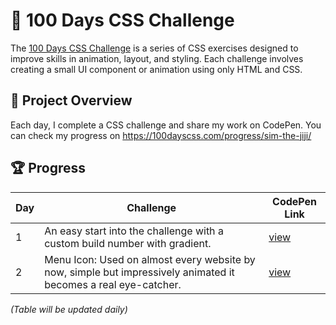 # 🎨 100 Days CSS Challenge

The [100 Days CSS Challenge](https://100dayscss.com/about/) is a series of CSS exercises designed to improve skills in animation, layout, and styling. Each challenge involves creating a small UI component or animation using only HTML and CSS.


## 🚀 Project Overview
Each day, I complete a CSS challenge and share my work on CodePen. You can check my progress on https://100dayscss.com/progress/sim-the-jiji/


## 🏆 Progress

| Day  | Challenge | CodePen Link |
|------|----------|-------------|
| 1    | An easy start into the challenge with a custom build number with gradient. | [view](https://codepen.io/sim-the-jiji/pen/yyLjOoq) |
| 2    | Menu Icon: Used on almost every website by now, simple but impressively animated it becomes a real eye-catcher. | [view](https://codepen.io/sim-the-jiji/pen/pvoVOGP) |

_(Table will be updated daily)_


